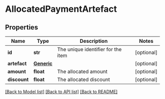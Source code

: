 # AllocatedPaymentArtefact

## Properties
Name | Type | Description | Notes
------------ | ------------- | ------------- | -------------
**id** | **str** | The unique identifier for the item | [optional] 
**artefact** | [**Generic**](Generic.md) |  | [optional] 
**amount** | **float** | The allocated amount | [optional] 
**discount** | **float** | The allocated discount | [optional] 

[[Back to Model list]](../README.md#documentation-for-models) [[Back to API list]](../README.md#documentation-for-api-endpoints) [[Back to README]](../README.md)


